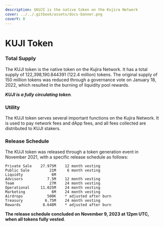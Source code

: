 ```yaml
---
description: $KUJI is the native token on the Kujira Network
cover: ../../.gitbook/assets/docs-banner.png
coverY: 0
---
```


# KUJI Token

### Total Supply

The KUJI token is the native token on the Kujira Network. It has a total supply of 122,398,190.844391 (122.4 million) tokens. The original supply of 150 million tokens was reduced through a governance vote on January 18, 2022, which resulted in the burning of liquidity pool rewards.

_**KUJI is a fully circulating token**._

### Utility

The KUJI token serves several important functions on the Kujira Network. It is used to pay network fees and dApp fees, and all fees collected are distributed to KUJI stakers.

### Release Schedule

The KUJI token was released through a token generation event in November 2021, with a specific release schedule as follows:

```
Private Sale    27.975M    12 month vesting
Public Sale         21M     6 month vesting
Liquidty             6M
Advisors           7.5M    12 month vesting
Team                27M    24 month vesting
Operational     11.025M    24 month vesting
Marketing            6M    24 month vesting
Airdrops           500K    * adjusted after burn
Treasury          6.75M    24 month vesting
Rewards          8.648M    * adjusted after burn
```

**The release schedule concluded on November 9, 2023 at 12pm UTC, when all tokens fully vested**.
